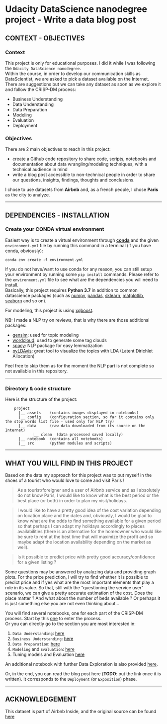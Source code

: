 # Udacity DataScience nanodegree project - Write a data blog post
## CONTEXT - OBJECTIVES
### Context
This project is only for educational purposes. I did it while I was following the `Udacity DataScience nanodegree`.  
Within the course, in order to develop our communication skills as DataScientist, we are asked to pick a dataset
available on the Internet. There are suggestions but we can take any dataset as soon as we explore it and follow the 
CRISP-DM process:
* Business Understanding
* Data Understanding
* Data Preparation
* Modeling
* Evaluation
* Deployment

### Objectives
There are 2 main objectives to reach in this project:
* create a Github code repository to share code, scripts, notebooks and documentation about data wrangling/modeling
 techniques, with a technical audience in mind
* write a blog post accessible to non-technical people in order to share our questions, insights, findings, thoughts
 and conclusions.

I chose to use datasets from **Airbnb** and, as a french people, I chose **Paris** as the city to analyze.

---
## DEPENDENCIES - INSTALLATION
### Create your CONDA virtual environment
Easiest way is to create a virtual environment through **[conda](https://docs.conda.io/en/latest/)**
and the given `environment.yml` file by running this command in a terminal (if you have conda, obviously):
```
conda env create -f environment.yml
```

If you do not have/want to use conda for any reason, you can still setup your environment by running some `pip install`
commands. Please refer to the `environment.yml` file to see what are the dependencies you will need to install.  
Basically, this project requires **Python 3.7** in addition to common datascience packages (such as 
[numpy](https://www.numpy.org/), [pandas](https://pandas.pydata.org/), 
[sklearn](https://scikit-learn.org/stable/), [matplotlib](https://matplotlib.org/), 
[seaborn](https://seaborn.pydata.org/) and so on).

For modeling, this project is using [xgboost](https://xgboost.readthedocs.io/en/latest/).  

NB: I made a NLP try on reviews, that is why there are those additional packages:
* [gensim](https://radimrehurek.com/gensim/): used for topic modeling
* [wordcloud](https://pypi.org/project/wordcloud/): used to generate some tag clouds
* [spacy](https://spacy.io/): NLP package for easy lemmatization
* [pyLDAvis](https://pyldavis.readthedocs.io/en/latest/): great tool to visualize the topics with LDA (Latent Dirichlet Allocation)

Feel free to skip them as for the moment the NLP part is not complete so not available in this repository.

---
### Directory & code structure
Here is the structure of the project:
```
    project
      |__ assets    (contains images displayed in notebooks)
      |__ config    (configuration section, so far it contains only the stop words list file - used only for NLP try)
      |__ data      (raw data downloaded from its source on the Internet)
            |__ clean  (data processed saved locally)
      |__ notebook  (contains all notebooks)
      |__ src       (python modules and scripts)
```

---
## WHAT YOU WILL FIND IN THIS PROJECT
Based on the data my approach for this project was to put myself in the shoes of a tourist who would love to come and visit Paris !

> As a tourist/foreigner and a user of Airbnb service and as I absolutely do not know Paris, I would like to know what is the best period or the best place (or both) in
order to plan my visit/holidays. 

> I would like to have a pretty good idea of the cost variation depending on location place and the dates and, obviously, I would be glad to know what are the odds to find something available for a given period so that perhaps I can adapt my holidays accordingly to places availabilities
(there is an alternative for the homeowner who would like be sure to rent at the best time that will maximize the profit and so maybe adapt the location availability depending on the market as well).

> Is it possible to predict price with pretty good accuracy/confidence for a given listing ?

Some questions may be answered by analyzing data and providing graph plots. For the price prediction, I will try to find whether it is possible to predict price and if yes what are the most
important elements that play a role in its value. So that, still with the "questioning the service user" scenario, we can give a pretty accurate estimation of the cost.
Does the place matter ? And what about the number of beds available ? Or perhaps it is just something else you are not even thinking about...

You will find several notebooks, one for each part of the CRISP-DM process. Start by this [one](notebook/0_Introduction.ipynb)
to enter the process.  
Or you can directly go to the section you are most interested in:
1. `Data Understanding`: [here](notebook/1_Data_Understanding.ipynb)
2. `Business Understanding`: [here](notebook/2_Business_Understanding.ipynb)
3. `Data Preparation`: [here](notebook/3_Data_Preparation.ipynb)
4. `Modeling` and `Evaluation`: [here](notebook/4_Modeling.ipynb)
5. Tuning models and Evaluation [here](notebook/4b_Modeling_Tuning_xgboost.ipynb)

An additional notebook with further Data Exploration is also provided [here](notebook/APPENDIX_Bonus_Exploratory_Data.ipynb).

Or, in the end, you can read the blog post here (**TODO**: put the link once it is written). It corresponds to the `Deployment` (or `Exposition`) phase.

---
## ACKNOWLEDGEMENT
This dataset is part of Airbnb Inside, and the original source can be found [here](http://insideairbnb.com/get-the-data.html)